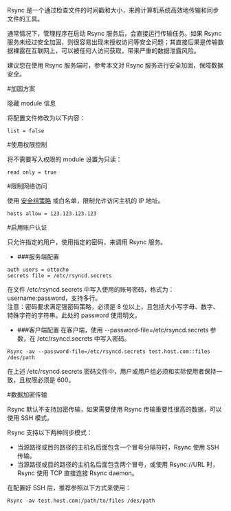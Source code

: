 Rsync 是一个通过检查文件的时间戳和大小，来跨计算机系统高效地传输和同步文件的工具。

通常情况下，管理程序在启动 Rsync 服务后，会直接运行传输任务。如果 Rsync 服务未经过安全加固，则很容易出现未授权访问等安全问题；其直接后果是传输数据裸露在互联网上，可以被任何人访问获取，带来严重的数据泄露风险。

建议您在使用 Rsync 服务端时，参考本文对 Rsync 服务进行安全加固，保障数据安全。

#加固方案

隐藏 module 信息

将配置文件修改为以下内容：

```
list = false
```

#使用权限控制

将不需要写入权限的 module 设置为只读：

```
read only = true
```

#限制网络访问

使用 [安全组策略](https://help.aliyun.com/document_detail/25475.html?spm=5176.7751079.2.3.j5M2sS) 或白名单，限制允许访问主机的 IP 地址。

```
hosts allow = 123.123.123.123
```

#启用账户认证

只允许指定的用户，使用指定的密码，来调用 Rsync 服务。

- ###服务端配置
```
auth users = ottocho
secrets file = /etc/rsyncd.secrets
```
在文件 /etc/rsyncd.secrets 中写入使用的账号密码，格式为：username:password，支持多行。</br>
注意：密码要求满足强密码策略，必须是 8 位以上，且包括大小写字母、数字、特殊字符的字符串。此处的 password 使用明文。

- ###客户端配置
在客户端，使用 --password-file=/etc/rsyncd.secrets 参数，在 /etc/rsyncd.secrets 中写入密码。
```
Rsync -av --password-file=/etc/rsyncd.secrets test.host.com::files /des/path
```
在上述 /etc/rsyncd.secrets 密码文件中，用户或用户组必须和实际使用者保持一致，且权限必须是 600。

#数据加密传输

Rsync 默认不支持加密传输，如果需要使用 Rsync 传输重要性很高的数据，可以使用 SSH 模式。

Rsync 支持以下两种同步模式：

- 当源路径或目的路径的主机名后面包含一个冒号分隔符时，Rsync 使用 SSH 传输。
- 当源路径或目的路径的主机名后面包含两个冒号，或使用 Rsync://URL 时，Rsync 使用 TCP 直接连接 Rsync daemon。

在配置好 SSH 后，推荐参照以下方式来使用：

```
Rsync -av test.host.com:/path/to/files /des/path
```